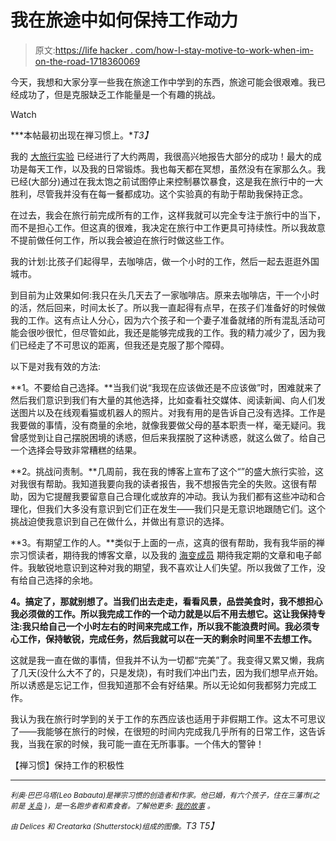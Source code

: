 # 我在旅途中如何保持工作动力

> 原文:[https://life hacker . com/how-I-stay-motive-to-work-when-im-on-the-road-1718360069](https://lifehacker.com/how-i-stay-motivated-to-work-when-im-on-the-road-1718360069)

今天，我想和大家分享一些我在旅途工作中学到的东西，旅途可能会很艰难。我已经成功了，但是克服缺乏工作能量是一个有趣的挑战。

Watch

***本帖最初出现在禅习惯上。**T3】*

我的 [大旅行实验](http://zenhabits.net/experiment/) 已经进行了大约两周，我很高兴地报告大部分的成功！最大的成功是每天工作，以及我的日常锻炼。我也每天都在冥想，虽然没有在家那么久。我已经(大部分)通过在我太饱之前试图停止来控制暴饮暴食，这是我在旅行中的一大胜利，尽管我并没有在每一餐都成功。这个实验真的有助于帮助我保持正念。

在过去，我会在旅行前完成所有的工作，这样我就可以完全专注于旅行中的当下，而不是担心工作。但这真的很难，我决定在旅行中工作更具可持续性。所以我故意不提前做任何工作，所以我会被迫在旅行时做这些工作。

我的计划:比孩子们起得早，去咖啡店，做一个小时的工作，然后一起去逛逛外国城市。

到目前为止效果如何:我只在头几天去了一家咖啡店。原来去咖啡店，干一个小时的活，然后回来，时间太长了。所以我一直起得有点早，在孩子们准备好的时候做我的工作。这有点让人分心，因为六个孩子和一个妻子准备就绪的所有混乱活动可能会很吵很忙，但尽管如此，我还是能够完成我的工作。我的精力减少了，因为我们已经走了不可思议的距离，但我还是克服了那个障碍。

以下是对我有效的方法:

**1。不要给自己选择。**当我们说“我现在应该做还是不应该做”时，困难就来了然后我们意识到我们有大量的其他选择，比如查看社交媒体、阅读新闻、向人们发送图片以及在线观看猫或机器人的照片。对我有用的是告诉自己没有选择。工作是我要做的事情，没有商量的余地，就像我要做父母的基本职责一样，毫无疑问。我曾感觉到让自己摆脱困境的诱惑，但后来我摆脱了这种诱惑，就这么做了。给自己一个选择会导致非常糟糕的结果。

**2。挑战问责制。**几周前，我在我的博客上宣布了这个“”的盛大旅行实验，这对我很有帮助。我知道我要向我的读者报告，我不想报告完全的失败。这很有帮助，因为它提醒我要留意自己合理化或放弃的冲动。我认为我们都有这些冲动和合理化，但我们大多没有意识到它们正在发生——我们只是无意识地跟随它们。这个挑战迫使我意识到自己在做什么，并做出有意识的选择。

**3。有期望工作的人。**类似于上面的一点，这真的很有帮助，我有我华丽的禅宗习惯读者，期待我的博客文章，以及我的 [海变成员](http://seachange.zenhabits.net/) 期待我定期的文章和电子邮件。我敏锐地意识到这种对我的期望，我不喜欢让人们失望。所以我做了工作，没有给自己选择的余地。

**4。搞定了，那就别想了。当我们出去走走，看看风景，品尝美食时，我不想担心我必须做的工作。所以我完成工作的一个动力就是以后不用去想它。这让我保持专注:我只给自己一个小时左右的时间来完成工作，所以我不能浪费时间。我必须专心工作，保持敏锐，完成任务，然后我就可以在一天的剩余时间里不去想工作。**

这就是我一直在做的事情，但我并不认为一切都“完美”了。我变得又累又懒，我病了几天(没什么大不了的，只是发烧)，有时我们冲出门去，因为我们想早点开始。所以诱惑是忘记工作，但我知道那不会有好结果。所以无论如何我都努力完成工作。

我认为我在旅行时学到的关于工作的东西应该也适用于非假期工作。这太不可思议了——我能够在旅行的时候，在很短的时间内完成我几乎所有的日常工作，这告诉我，当我在家的时候，我可能一直在无所事事。一个伟大的警钟！

【禅习惯】保持工作的积极性

* * *

*<small>利奥·巴巴乌塔(Leo Babauta)是禅宗习惯的创造者和作家。他已婚，有六个孩子，住在三藩市(之前是</small>* [*<small>关岛</small>*](http://guampedia.com/) *<small>)，是一名跑步者和素食者。了解他更多:</small>* [*<small>我的故事</small>*](http://zenhabits.net/2007/02/my-story/) *<small>。</small>*

*<small>由 Delices 和 Creatarka (Shutterstock)组成的图像。</small>T3
T5】*